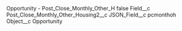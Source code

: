 <?xml version="1.0" encoding="UTF-8"?>
<CustomMetadata xmlns="http://soap.sforce.com/2006/04/metadata" xmlns:xsi="http://www.w3.org/2001/XMLSchema-instance" xmlns:xsd="http://www.w3.org/2001/XMLSchema">
    <label>Opportunity - Post_Close_Monthly_Other_H</label>
    <protected>false</protected>
    <values>
        <field>Field__c</field>
        <value xsi:type="xsd:string">Post_Close_Monthly_Other_Housing2__c</value>
    </values>
    <values>
        <field>JSON_Field__c</field>
        <value xsi:type="xsd:string">pcmonthoh</value>
    </values>
    <values>
        <field>Object__c</field>
        <value xsi:type="xsd:string">Opportunity</value>
    </values>
</CustomMetadata>

